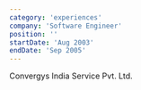 ```yaml
---
category: 'experiences'
company: 'Software Engineer'
position: ''
startDate: 'Aug 2003'
endDate: 'Sep 2005'
---
```


Convergys India Service Pvt. Ltd.

